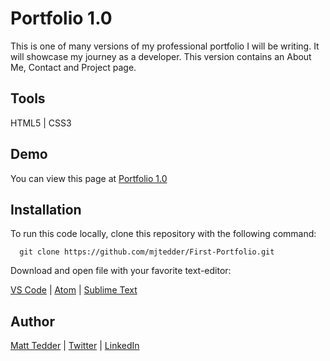# Portfolio 1.0

This is one of many versions of my professional portfolio I will be writing.  It will showcase my journey as a developer.  This version contains an About Me, Contact and Project page.

## Tools

HTML5 | CSS3

## Demo

You can view this page at [Portfolio 1.0](https://mjtedder.github.io/Web-Design-Skeleton/)

## Installation

To run this code locally, clone this repository with the following command:

      git clone https://github.com/mjtedder/First-Portfolio.git
      
Download and open file with your favorite text-editor:

   [VS Code](https://code.visualstudio.com/) | [Atom](https://atom.io/) | [Sublime Text](https://www.sublimetext.com/)
      

## Author

[Matt Tedder](https://github.com/mjtedder) | [Twitter](https://twitter.com/fully_coded) | [LinkedIn](https://www.linkedin.com/in/matt-tedder-7bb210a0/)
